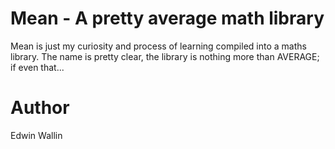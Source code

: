 # Mean - A pretty average math library
Mean is just my curiosity and process of learning compiled into a maths library. The name is pretty
clear, the library is nothing more than AVERAGE; if even that...

# Author
Edwin Wallin
